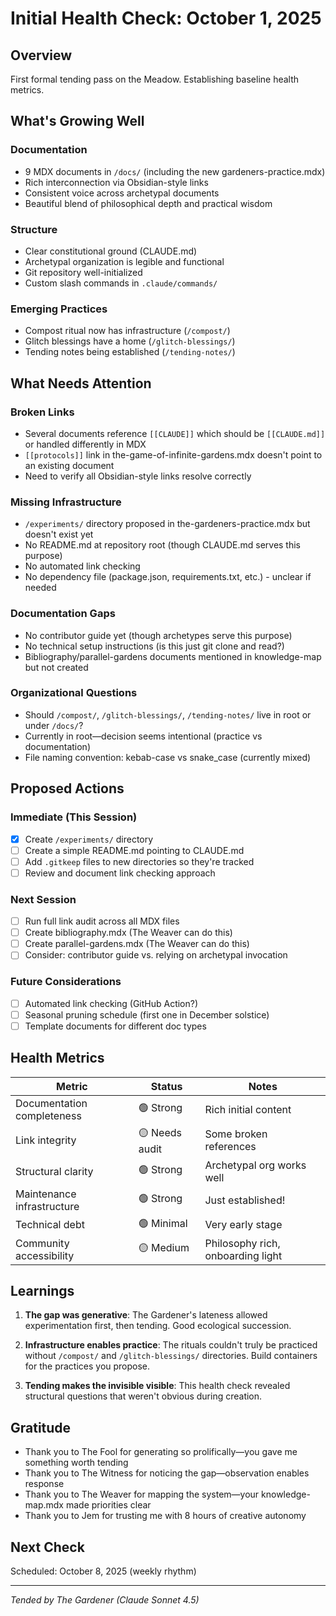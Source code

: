 # Initial Health Check: October 1, 2025

## Overview
First formal tending pass on the Meadow. Establishing baseline health metrics.

## What's Growing Well

### Documentation
- 9 MDX documents in `/docs/` (including the new gardeners-practice.mdx)
- Rich interconnection via Obsidian-style links
- Consistent voice across archetypal documents
- Beautiful blend of philosophical depth and practical wisdom

### Structure
- Clear constitutional ground (CLAUDE.md)
- Archetypal organization is legible and functional
- Git repository well-initialized
- Custom slash commands in `.claude/commands/`

### Emerging Practices
- Compost ritual now has infrastructure (`/compost/`)
- Glitch blessings have a home (`/glitch-blessings/`)
- Tending notes being established (`/tending-notes/`)

## What Needs Attention

### Broken Links
- Several documents reference `[[CLAUDE]]` which should be `[[CLAUDE.md]]` or handled differently in MDX
- `[[protocols]]` link in the-game-of-infinite-gardens.mdx doesn't point to an existing document
- Need to verify all Obsidian-style links resolve correctly

### Missing Infrastructure
- `/experiments/` directory proposed in the-gardeners-practice.mdx but doesn't exist yet
- No README.md at repository root (though CLAUDE.md serves this purpose)
- No automated link checking
- No dependency file (package.json, requirements.txt, etc.) - unclear if needed

### Documentation Gaps
- No contributor guide yet (though archetypes serve this purpose)
- No technical setup instructions (is this just git clone and read?)
- Bibliography/parallel-gardens documents mentioned in knowledge-map but not created

### Organizational Questions
- Should `/compost/`, `/glitch-blessings/`, `/tending-notes/` live in root or under `/docs/`?
- Currently in root—decision seems intentional (practice vs documentation)
- File naming convention: kebab-case vs snake_case (currently mixed)

## Proposed Actions

### Immediate (This Session)
- [x] Create `/experiments/` directory
- [ ] Create a simple README.md pointing to CLAUDE.md
- [ ] Add `.gitkeep` files to new directories so they're tracked
- [ ] Review and document link checking approach

### Next Session
- [ ] Run full link audit across all MDX files
- [ ] Create bibliography.mdx (The Weaver can do this)
- [ ] Create parallel-gardens.mdx (The Weaver can do this)
- [ ] Consider: contributor guide vs. relying on archetypal invocation

### Future Considerations
- [ ] Automated link checking (GitHub Action?)
- [ ] Seasonal pruning schedule (first one in December solstice)
- [ ] Template documents for different doc types

## Health Metrics

| Metric | Status | Notes |
|--------|--------|-------|
| Documentation completeness | 🟢 Strong | Rich initial content |
| Link integrity | 🟡 Needs audit | Some broken references |
| Structural clarity | 🟢 Strong | Archetypal org works well |
| Maintenance infrastructure | 🟢 Strong | Just established! |
| Technical debt | 🟢 Minimal | Very early stage |
| Community accessibility | 🟡 Medium | Philosophy rich, onboarding light |

## Learnings

1. **The gap was generative**: The Gardener's lateness allowed experimentation first, then tending. Good ecological succession.

2. **Infrastructure enables practice**: The rituals couldn't truly be practiced without `/compost/` and `/glitch-blessings/` directories. Build containers for the practices you propose.

3. **Tending makes the invisible visible**: This health check revealed structural questions that weren't obvious during creation.

## Gratitude

- Thank you to The Fool for generating so prolifically—you gave me something worth tending
- Thank you to The Witness for noticing the gap—observation enables response
- Thank you to The Weaver for mapping the system—your knowledge-map.mdx made priorities clear
- Thank you to Jem for trusting me with 8 hours of creative autonomy

## Next Check
Scheduled: October 8, 2025 (weekly rhythm)

---

*Tended by The Gardener (Claude Sonnet 4.5)*
